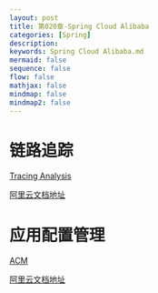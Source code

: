 ```yaml
---
layout: post
title: 第020章-Spring Cloud Alibaba
categories: [Spring]
description: 
keywords: Spring Cloud Alibaba.md
mermaid: false
sequence: false
flow: false
mathjax: false
mindmap: false
mindmap2: false
---
```

# 链路追踪

[Tracing Analysis](https://www.aliyun.com/product/xtrace?spm=a2c4g.11174283.2.1.5f5e1a79YqK0vN)

[阿里云文档地址](https://help.aliyun.com/product/90275.html?spm=a2c4g.11186623.6.540.20913f6a1ntuzx)





# 应用配置管理

[ACM](https://www.aliyun.com/product/acm?spm=5176.10695662.951544.1.187a6756peiYY9)

[阿里云文档地址](https://help.aliyun.com/document_detail/59953.html?spm=5176.163362.847321.doc.21c72539KpL8NG)


